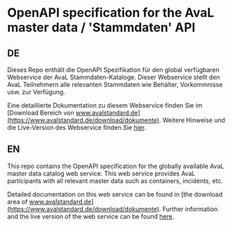 # OpenAPI specification for the AvaL master data / 'Stammdaten' API
## DE
Dieses Repo enthält die OpenAPI Spezifikation für den global verfügbaren Webservice der AvaL Stammdaten-Kataloge. Dieser
Webservice stellt den AvaL Teilnehmern alle relevanten Stammdaten wie Behälter, Vorkommnisse usw. zur Verfügung.

Eine detaillierte Dokumentation zu diesem Webservice finden Sie im [Download Bereich von www.avalstandard.de](https://www.avalstandard.de/download/dokumente).
Weitere Hinweise und die Live-Version des Webservice finden Sie [hier](https://www.avalstandard.de/stammdaten).

## EN
This repo contains the OpenAPI specification for the globally available AvaL master data catalog web service. This web 
service provides AvaL participants with all relevant master data such as containers, incidents, etc.

Detailed documentation on this web service can be found in [the download area of www.avalstandard.de](https://www.avalstandard.de/download/dokumente). 
Further information and the live version of the web service can be found [here](https://www.avalstandard.de/stammdaten).